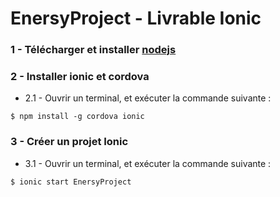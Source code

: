 # EnersyProject - Livrable Ionic

### 1 - Télécharger et installer [nodejs](https://nodejs.org/ "NodeJs")

<p></p>

### 2 - Installer ionic et cordova
 * 2.1 - Ouvrir un terminal, et exécuter la commande suivante :
```
$ npm install -g cordova ionic
```
<p></p>

### 3 - Créer un projet Ionic
 * 3.1 - Ouvrir un terminal, et exécuter la commande suivante :
```
$ ionic start EnersyProject
```
